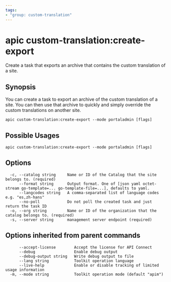 ```yaml
---
tags:
- "group: custom-translation"
---
```

# apic custom-translation:create-export

Create a task that exports an archive that contains the custom translation of a site.

## Synopsis

You can create a task to export an archive of the custom translation of a site. You can then use that archive to quickly and simply override the custom translations on another site.

```
apic custom-translation:create-export --mode portaladmin [flags]
```

## Possible Usages

```
apic custom-translation:create-export --mode portaladmin [flags]
```

## Options

```
  -c, --catalog string     Name or ID of the Catalog that the site belongs to. (required)
      --format string      Output format. One of [json yaml octet-stream go-template=... go-template-file=...], defaults to yaml.
      --langcodes string   A comma-separated list of language codes e.g. "es,zh-hans"
      --no-poll            Do not poll the created task and just return the task ID
  -o, --org string         Name or ID of the organization that the catalog belongs to. (required)
  -s, --server string      management server endpoint (required)
```

## Options inherited from parent commands

```
      --accept-license        Accept the license for API Connect
      --debug                 Enable debug output
      --debug-output string   Write debug output to file
      --lang string           Toolkit operation language
      --live-help             Enable or disable tracking of limited usage information
  -m, --mode string           Toolkit operation mode (default "apim")
```
